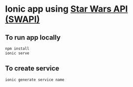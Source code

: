 # Ionic app using [Star Wars API (SWAPI)](https://swapi.co/)

## To run app locally
```sh
npm install
ionic serve
```

## To create service
```sh
ionic generate service name
```
